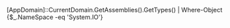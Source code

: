 [AppDomain]::CurrentDomain.GetAssemblies().GetTypes()  | Where-Object {$_.NameSpace -eq 'System.IO'}